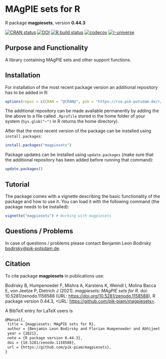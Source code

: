 # MAgPIE sets for R

R package **magpiesets**, version **0.44.3**

[![CRAN status](https://www.r-pkg.org/badges/version/magpiesets)](https://cran.r-project.org/package=magpiesets) [![DOI](https://zenodo.org/badge/DOI/10.5281/zenodo.1158588.svg)](https://doi.org/10.5281/zenodo.1158588)  [![R build status](https://github.com/pik-piam/magpiesets/workflows/check/badge.svg)](https://github.com/pik-piam/magpiesets/actions) [![codecov](https://codecov.io/gh/pik-piam/magpiesets/branch/master/graph/badge.svg)](https://codecov.io/gh/pik-piam/magpiesets) [![r-universe](https://pik-piam.r-universe.dev/badges/magpiesets)](https://pik-piam.r-universe.dev/ui#builds)

## Purpose and Functionality

A library containing MAgPIE sets and other support functions.


## Installation

For installation of the most recent package version an additional repository has to be added in R:

```r
options(repos = c(CRAN = "@CRAN@", pik = "https://rse.pik-potsdam.de/r/packages"))
```
The additional repository can be made available permanently by adding the line above to a file called `.Rprofile` stored in the home folder of your system (`Sys.glob("~")` in R returns the home directory).

After that the most recent version of the package can be installed using `install.packages`:

```r 
install.packages("magpiesets")
```

Package updates can be installed using `update.packages` (make sure that the additional repository has been added before running that command):

```r 
update.packages()
```

## Tutorial

The package comes with a vignette describing the basic functionality of the package and how to use it. You can load it with the following command (the package needs to be installed):

```r
vignette("magpiesets") # Working with magpiesets
```

## Questions / Problems

In case of questions / problems please contact Benjamin Leon Bodirsky <bodirsky@pik-potsdam.de>.

## Citation

To cite package **magpiesets** in publications use:

Bodirsky B, Humpenoeder F, Mishra A, Karstens K, Weindl I, Molina Bacca E, von Jeetze P, Dietrich J (2021). _magpiesets: MAgPIE sets for R_. doi: 10.5281/zenodo.1158588 (URL: https://doi.org/10.5281/zenodo.1158588), R package version 0.44.3, <URL: https://github.com/pik-piam/magpiesets>.

A BibTeX entry for LaTeX users is

 ```latex
@Manual{,
  title = {magpiesets: MAgPIE sets for R},
  author = {Benjamin Leon Bodirsky and Florian Humpenoeder and Abhijeet Mishra and Kristine Karstens and Isabelle Weindl and Edna {Molina Bacca} and Patrick {von Jeetze} and Jan Philipp Dietrich},
  year = {2021},
  note = {R package version 0.44.3},
  doi = {10.5281/zenodo.1158588},
  url = {https://github.com/pik-piam/magpiesets},
}
```

